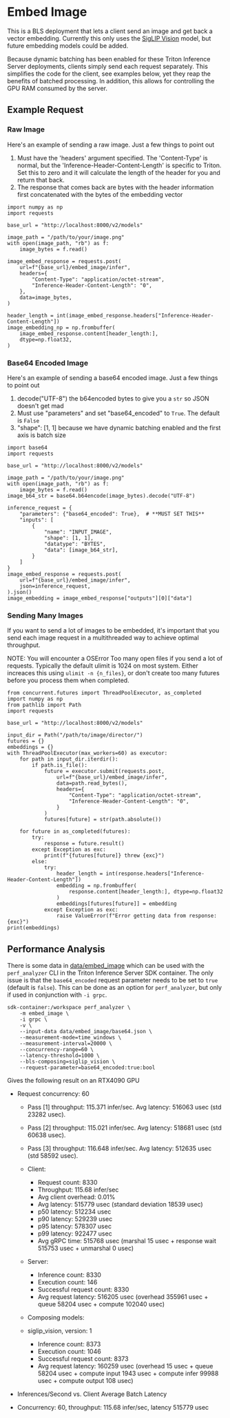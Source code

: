 # Embed Image
This is a BLS deployment that lets a client send an image and get back a vector
embedding. Currently this only uses the [SigLIP Vision](siglip_vision.md) model, but
future embedding models could be added.

Because dynamic batching has been enabled for these Triton Inference Server
deployments, clients simply send each request separately. This simplifies the code for
the client, see examples below, yet they reap the benefits of batched processing. In
addition, this allows for controlling the GPU RAM consumed by the server.

## Example Request
### Raw Image
Here's an example of sending a raw image. Just a few things to point out

1. Must have the 'headers' argument specified. The 'Content-Type' is normal, but
   the 'Inference-Header-Content-Length' is specific to Triton. Set this to zero
   and it will calculate the length of the header for you and return that back.
2. The response that comes back are bytes with the header information first
   concatenated with the bytes of the embedding vector

```
import numpy as np
import requests

base_url = "http://localhost:8000/v2/models"

image_path = "/path/to/your/image.png"
with open(image_path, "rb") as f:
    image_bytes = f.read()

image_embed_response = requests.post(
    url=f"{base_url}/embed_image/infer",
    headers={
        "Content-Type": "application/octet-stream",
        "Inference-Header-Content-Length": "0",
    },
    data=image_bytes,
)

header_length = int(image_embed_response.headers["Inference-Header-Content-Length"])
image_embedding_np = np.frombuffer(
    image_embed_response.content[header_length:],
    dtype=np.float32,
)
```

### Base64 Encoded Image
Here's an example of sending a base64 encoded image. Just a few things to point out

1. decode("UTF-8") the b64encoded bytes to give you a `str` so JSON doesn't get mad
2. Must use "parameters" and set "base64_encoded" to `True`. The default is `False`
3. "shape": [1, 1] because we have dynamic batching enabled and the first axis is batch
   size

```
import base64
import requests

base_url = "http://localhost:8000/v2/models"

image_path = "/path/to/your/image.png"
with open(image_path, "rb") as f:
    image_bytes = f.read()
image_b64_str = base64.b64encode(image_bytes).decode("UTF-8")

inference_request = {
    "parameters": {"base64_encoded": True},  # **MUST SET THIS**
    "inputs": [
        {
            "name": "INPUT_IMAGE",
            "shape": [1, 1],
            "datatype": "BYTES",
            "data": [image_b64_str],
        }
    ]
}
image_embed_response = requests.post(
    url=f"{base_url}/embed_image/infer",
    json=inference_request,
).json()
image_embedding = image_embed_response["outputs"][0]["data"]
```

### Sending Many Images
If you want to send a lot of images to be embedded, it's important that you send each
image request in a multithreaded way to achieve optimal throughput.

NOTE: You will encounter a OSError Too many open files if you send a lot of requests.
Typically the default ulimit is 1024 on most system. Either increaces this using 
`ulimit -n {n_files}`, or don't create too many futures before you process them when
completed.

```
from concurrent.futures import ThreadPoolExecutor, as_completed
import numpy as np
from pathlib import Path
import requests

base_url = "http://localhost:8000/v2/models"

input_dir = Path("/path/to/image/director/")
futures = {}
embeddings = {}
with ThreadPoolExecutor(max_workers=60) as executor:
    for path in input_dir.iterdir():
        if path.is_file():
            future = executor.submit(requests.post,
                url=f"{base_url}/embed_image/infer",
                data=path.read_bytes(),
                headers={
                    "Content-Type": "application/octet-stream",
                    "Inference-Header-Content-Length": "0",
                }
            )
            futures[future] = str(path.absolute())
    
    for future in as_completed(futures):
        try:
            response = future.result()
        except Exception as exc:
            print(f"{futures[future]} threw {exc}")
        else:
            try:
                header_length = int(response.headers["Inference-Header-Content-Length"])
                embedding = np.frombuffer(
                    response.content[header_length:], dtype=np.float32
                )
                embeddings[futures[future]] = embedding
            except Exception as exc:
                raise ValueError(f"Error getting data from response: {exc}")
print(embeddings)
```
## Performance Analysis
There is some data in [data/embed_image](../data/embed_image/base64.json) which can be
used with the `perf_analyzer` CLI in the Triton Inference Server SDK container. The
only issue is that the `base64_encoded` request parameter needs to be set to `true`
(default is `false`). This can be done as an option for `perf_analyzer`, but only if
used in conjunction with `-i grpc`.

```
sdk-container:/workspace perf_analyzer \
    -m embed_image \
    -i grpc \
    -v \
    --input-data data/embed_image/base64.json \
    --measurement-mode=time_windows \
    --measurement-interval=20000 \
    --concurrency-range=60 \
    --latency-threshold=1000 \
    --bls-composing=siglip_vision \
    --request-parameter=base64_encoded:true:bool
```
Gives the following result on an RTX4090 GPU

* Request concurrency: 60
  * Pass [1] throughput: 115.371 infer/sec. Avg latency: 516063 usec (std 23282 usec). 
  * Pass [2] throughput: 115.021 infer/sec. Avg latency: 518681 usec (std 60638 usec). 
  * Pass [3] throughput: 116.648 infer/sec. Avg latency: 512635 usec (std 58592 usec). 
  * Client: 
    * Request count: 8330
    * Throughput: 115.68 infer/sec
    * Avg client overhead: 0.01%
    * Avg latency: 515779 usec (standard deviation 18539 usec)
    * p50 latency: 512234 usec
    * p90 latency: 529239 usec
    * p95 latency: 578307 usec
    * p99 latency: 922477 usec
    * Avg gRPC time: 515768 usec (marshal 15 usec + response wait 515753 usec + unmarshal 0 usec)
  * Server: 
    * Inference count: 8330
    * Execution count: 146
    * Successful request count: 8330
    * Avg request latency: 516205 usec (overhead 355961 usec + queue 58204 usec + compute 102040 usec)

  * Composing models: 
  * siglip_vision, version: 1
      * Inference count: 8373
      * Execution count: 1046
      * Successful request count: 8373
      * Avg request latency: 160259 usec (overhead 15 usec + queue 58204 usec + compute input 1943 usec + compute infer 99988 usec + compute output 108 usec)

* Inferences/Second vs. Client Average Batch Latency
* Concurrency: 60, throughput: 115.68 infer/sec, latency 515779 usec
